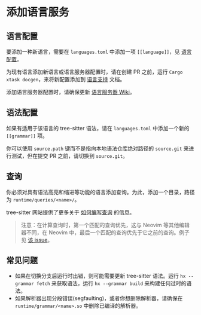 # 添加语言服务

## 语言配置

要添加一种新语言，需要在 `languages.toml` 中添加一项 `[[language]]`，见 [语言配置][language configuration section]。

为现有语言添加新语言或语言服务器配置时，请在创建 PR 之前，运行 `Cargo xtask docgen`，来将新配置添加到 [语言支持][lang-support] 文档。

添加语言服务器配置时，请确保更新 [语言服务器 Wiki][install-lsp-wiki]。

## 语法配置

如果有适用于该语言的 tree-sitter 语法，请在 `languages.toml` 中添加一个新的 `[[grammar]]` 项。

你可以使用 `source.path` 键而不是指向本地语法仓库绝对路径的 `source.git` 来进行测试，但在提交 PR 之前，请切换到 `source.git`。

## 查询

你必须对具有语法高亮和缩进等功能的语言添加查询。为此，添加一个目录，路径为 `runtime/queries/<name>/`。

tree-sitter 网站提供了更多关于 [如何编写查询](https://tree-sitter.github.io/tree-sitter/syntax-highlighting#queries) 的信息。

> 注意：在计算查询时，第一个匹配的查询优先，这与 Neovim 等其他编辑器不同，在 Neovim
> 中，最后一个匹配的查询优先于它之前的查询。例子见 [该 issue][neovim-query-precedence]。

## 常见问题

* 如果在切换分支后运行时出错，则可能需要更新 tree-sitter 语法。运行 `hx --grammar fetch` 来获取语法，运行
  `hx --grammar build` 来构建任何过时的语法。
* 如果解析器出现分段错误(segfaulting)，或者你想删除解析器，请确保在 `runtime/grammar/<name>.so` 中删除已编译的解析器。

[language configuration section]: ../languages.md
[neovim-query-precedence]: https://github.com/helix-editor/helix/pull/1170#issuecomment-997294090
[install-lsp-wiki]: https://github.com/helix-editor/helix/wiki/How-to-install-the-default-language-servers
[lang-support]: ../lang-support.md
